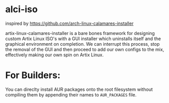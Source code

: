 # alci-iso
inspired by https://github.com/arch-linux-calamares-installer

artix-linux-calamares-installer is a bare bones framework for designing custom Artix Linux ISO's with a GUI installer which uninstalls itself and the
graphical environment on completion. 
We can interrupt this process, stop the removal of the GUI and then proceed to add our own configs to the mix, effectively making our own spin on Artix Linux.

# For Builders:
You can direclty install AUR packages onto the root filesystem without compiling them by appending their names to `AUR_PACKAGES` file.
